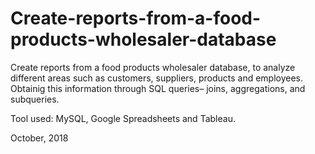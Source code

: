 # Create-reports-from-a-food-products-wholesaler-database

Create reports from a food products wholesaler database, to analyze different areas such as customers, suppliers, products and employees. Obtainig this information through SQL queries– joins, aggregations, and subqueries.

Tool used: MySQL, Google Spreadsheets and Tableau.

October, 2018
